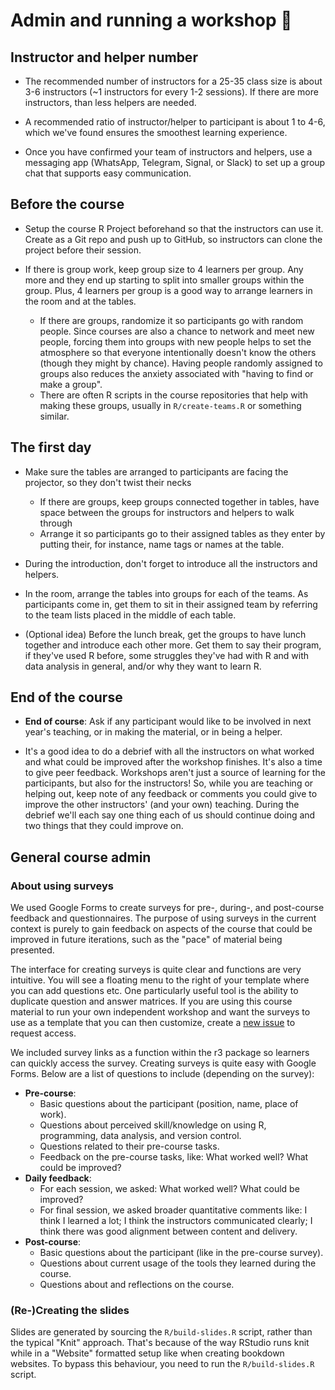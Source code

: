 # Admin and running a workshop 🏫

## Instructor and helper number

-   The recommended number of instructors for a 25-35 class size is
    about 3-6 instructors (\~1 instructors for every 1-2 sessions). If
    there are more instructors, than less helpers are needed.

-   A recommended ratio of instructor/helper to participant is about 1
    to 4-6, which we've found ensures the smoothest learning experience.

-   Once you have confirmed your team of instructors and helpers, use a
    messaging app (WhatsApp, Telegram, Signal, or Slack) to set up a
    group chat that supports easy communication.

## Before the course

-   Setup the course R Project beforehand so that the instructors can
    use it. Create as a Git repo and push up to GitHub, so instructors
    can clone the project before their session.

-   If there is group work, keep group size to 4 learners per group. Any
    more and they end up starting to split into smaller groups within
    the group. Plus, 4 learners per group is a good way to arrange
    learners in the room and at the tables.

    -   If there are groups, randomize it so participants go with random
        people. Since courses are also a chance to network and meet new
        people, forcing them into groups with new people helps to set
        the atmosphere so that everyone intentionally doesn't know the
        others (though they might by chance). Having people randomly
        assigned to groups also reduces the anxiety associated with
        "having to find or make a group".
    -   There are often R scripts in the course repositories that help
        with making these groups, usually in `R/create-teams.R` or
        something similar.

## The first day

-   Make sure the tables are arranged to participants are facing the
    projector, so they don't twist their necks

    -   If there are groups, keep groups connected together in tables,
        have space between the groups for instructors and helpers to
        walk through
    -   Arrange it so participants go to their assigned tables as they
        enter by putting their, for instance, name tags or names at the
        table.

-   During the introduction, don't forget to introduce all the
    instructors and helpers.

-   In the room, arrange the tables into groups for each of the teams.
    As participants come in, get them to sit in their assigned team by
    referring to the team lists placed in the middle of each table.

-   (Optional idea) Before the lunch break, get the groups to have lunch
    together and introduce each other more. Get them to say their
    program, if they've used R before, some struggles they've had with R
    and with data analysis in general, and/or why they want to learn R.

## End of the course

-   **End of course**: Ask if any participant would like to be involved
    in next year's teaching, or in making the material, or in being a
    helper.

-   It's a good idea to do a debrief with all the instructors on what
    worked and what could be improved after the workshop finishes. It's
    also a time to give peer feedback. Workshops aren't just a source of
    learning for the participants, but also for the instructors! So,
    while you are teaching or helping out, keep note of any feedback or
    comments you could give to improve the other instructors' (and your
    own) teaching. During the debrief we'll each say one thing each of
    us should continue doing and two things that they could improve on.

## General course admin

### About using surveys

We used Google Forms to create surveys for pre-, during-, and
post-course feedback and questionnaires. The purpose of using surveys in
the current context is purely to gain feedback on aspects of the course
that could be improved in future iterations, such as the "pace" of
material being presented.

The interface for creating surveys is quite clear and functions are very
intuitive. You will see a floating menu to the right of your template
where you can add questions etc. One particularly useful tool is the
ability to duplicate question and answer matrices. If you are using this
course material to run your own independent workshop and want the
surveys to use as a template that you can then customize, create a [new
issue](https://gitlab.com/rostools/r-cubed/-/issues/new) to request
access.

We included survey links as a function within the r3 package so learners
can quickly access the survey. Creating surveys is quite easy with
Google Forms. Below are a list of questions to include (depending on the
survey):

-   **Pre-course**:
    -   Basic questions about the participant (position, name, place of
        work).
    -   Questions about perceived skill/knowledge on using R,
        programming, data analysis, and version control.
    -   Questions related to their pre-course tasks.
    -   Feedback on the pre-course tasks, like: What worked well? What
        could be improved?
-   **Daily feedback**:
    -   For each session, we asked: What worked well? What could be
        improved?
    -   For final session, we asked broader quantitative comments like:
        I think I learned a lot; I think the instructors communicated
        clearly; I think there was good alignment between content and
        delivery.
-   **Post-course**:
    -   Basic questions about the participant (like in the pre-course
        survey).
    -   Questions about current usage of the tools they learned during
        the course.
    -   Questions about and reflections on the course.

### (Re-)Creating the slides

Slides are generated by sourcing the `R/build-slides.R` script, rather
than the typical "Knit" approach. That's because of the way RStudio runs
knit while in a "Website" formatted setup like when creating bookdown
websites. To bypass this behaviour, you need to run the
`R/build-slides.R` script.
